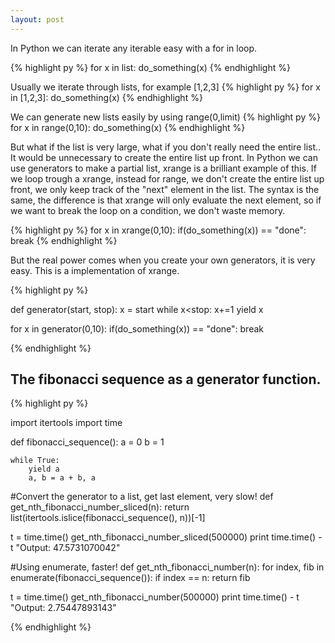 ```yaml
---
layout: post
---
```


In Python we can iterate any iterable easy with a for in loop.

{% highlight py %}
for x in list:
    do_something(x)
{% endhighlight %}

Usually we iterate through lists, for example [1,2,3]
{% highlight py %}
for x in [1,2,3]:
    do_something(x)
{% endhighlight %}

We can generate new lists easily by using range(0,limit)
{% highlight py %}
for x in range(0,10):
    do_something(x)
{% endhighlight %}

But what if the list is very large, what if you don't really need the entire list.. It would be unnecessary to create the entire list up front.
In Python we can use generators to make a partial list, xrange is a brilliant example of this.  If we loop trough a xrange, instead for range, we don't create the entire list up front, we only keep track of the "next" element in the list.
The syntax is the same, the difference is that xrange will only evaluate the next element, so if we want to break the loop on a condition, we don't waste memory.

{% highlight py %}
for x in xrange(0,10):
    if(do_something(x)) == "done":
        break
{% endhighlight %}


But the real power comes when you create your own generators, it is very easy. This is a implementation of xrange.

{% highlight py %}

def generator(start, stop):
    x = start
    while x<stop:
        x+=1
        yield x

for x in generator(0,10):
    if(do_something(x)) == "done":
        break

{% endhighlight %}

## The fibonacci sequence as a generator function.

{% highlight py %}

import itertools
import time

def fibonacci_sequence():
    a = 0
    b = 1

    while True:
        yield a
        a, b = a + b, a


#Convert the generator to a list, get last element, very slow!
def get_nth_fibonacci_number_sliced(n):
    return list(itertools.islice(fibonacci_sequence(), n))[-1]

t = time.time()
get_nth_fibonacci_number_sliced(500000)
print time.time() - t
"Output: 47.5731070042"

#Using enumerate, faster!
def get_nth_fibonacci_number(n):
    for index, fib in enumerate(fibonacci_sequence()):
        if index == n:
            return fib

t = time.time()
get_nth_fibonacci_number(500000)
print time.time() - t
"Output: 2.75447893143"



{% endhighlight %}